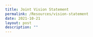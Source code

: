 ```yaml
---
title: Joint Vision Statement
permalink: /Resources/vision-statement
date: 2021-10-21
layout: post
description: ""
---
```

